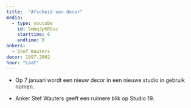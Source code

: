 ```yaml
---
title:  "Afscheid van decor"
media:
  - type: youtube
    id: SmWq3p6RGuc
    starttime: 6
    endtime: 0
ankers:
  - Stef Wauters
decor: 1997-2002
hour: "Laat"
---
```


* Op 7 januari wordt een nieuw decor in een nieuwe studio in gebruik nomen.

* Anker Stef Wauters geeft een ruimere blik op Studio 19.
